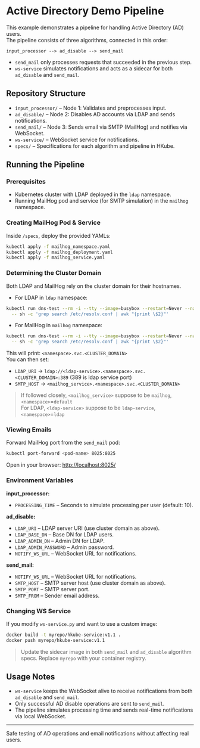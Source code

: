 # Active Directory Demo Pipeline

This example demonstrates a pipeline for handling Active Directory (AD) users.  
The pipeline consists of three algorithms, connected in this order:

```
input_processor --> ad_disable --> send_mail
```

* `send_mail` only processes requests that succeeded in the previous step.
* `ws-service` simulates notifications and acts as a sidecar for both `ad_disable` and `send_mail`.

## Repository Structure

* `input_processor/` – Node 1: Validates and preprocesses input.
* `ad_disable/` – Node 2: Disables AD accounts via LDAP and sends notifications.
* `send_mail/` – Node 3: Sends email via SMTP (MailHog) and notifies via WebSocket.
* `ws-service/` – WebSocket service for notifications.
* `specs/` – Specifications for each algorithm and pipeline in HKube.

## Running the Pipeline

### Prerequisites

* Kubernetes cluster with LDAP deployed in the `ldap` namespace.
* Running MailHog pod and service (for SMTP simulation) in the `mailhog` namespace.

### Creating MailHog Pod & Service

Inside `/specs`, deploy the provided YAMLs:

```bash
kubectl apply -f mailhog_namespace.yaml
kubectl apply -f mailhog_deployment.yaml
kubectl apply -f mailhog_service.yaml
```

### Determining the Cluster Domain

Both LDAP and MailHog rely on the cluster domain for their hostnames.

* For LDAP in `ldap` namespace:

```bash
kubectl run dns-test --rm -i --tty --image=busybox --restart=Never --namespace=ldap \
  -- sh -c 'grep search /etc/resolv.conf | awk "{print \$2}"'
```

* For MailHog in `mailhog` namespace:

```bash
kubectl run dns-test --rm -i --tty --image=busybox --restart=Never --namespace=mailhog \
  -- sh -c 'grep search /etc/resolv.conf | awk "{print \$2}"'
```
This will print: `<namespace>.svc.<CLUSTER_DOMAIN>`  
You can then set:

* `LDAP_URI` → `ldap://<ldap-service>.<namespace>.svc.<CLUSTER_DOMAIN>:389` (389 is ldap service port)
* `SMTP_HOST` → `<mailhog_service>.<namespace>.svc.<CLUSTER_DOMAIN>`

> If followed closely, `<mailhog_service>` suppose to be `mailhog`, `<namespace>`=`default`  
> For LDAP, `<ldap-service>` suppose to be `ldap-service`, `<namespace>`=`ldap`

### Viewing Emails

Forward MailHog port from the `send_mail` pod:

```bash
kubectl port-forward <pod-name> 8025:8025
```

Open in your browser: [http://localhost:8025/](http://localhost:8025/)

### Environment Variables

**input\_processor:**

* `PROCESSING_TIME` – Seconds to simulate processing per user (default: 10).

**ad\_disable:**

* `LDAP_URI` – LDAP server URI (use cluster domain as above).
* `LDAP_BASE_DN` – Base DN for LDAP users.
* `LDAP_ADMIN_DN` – Admin DN for LDAP.
* `LDAP_ADMIN_PASSWORD` – Admin password.
* `NOTIFY_WS_URL` – WebSocket URL for notifications.

**send\_mail:**

* `NOTIFY_WS_URL` – WebSocket URL for notifications.
* `SMTP_HOST` – SMTP server host (use cluster domain as above).
* `SMTP_PORT` – SMTP server port.
* `SMTP_FROM` – Sender email address.

### Changing WS Service

If you modify `ws-service.py` and want to use a custom image:

```bash
docker build -t myrepo/hkube-service:v1.1 .
docker push myrepo/hkube-service:v1.1
```

> Update the sidecar image in both `send_mail` and `ad_disable` algorithm specs.
> Replace `myrepo` with your container registry.

## Usage Notes

* `ws-service` keeps the WebSocket alive to receive notifications from both `ad_disable` and `send_mail`.
* Only successful AD disable operations are sent to `send_mail`.
* The pipeline simulates processing time and sends real-time notifications via local WebSocket.

---

Safe testing of AD operations and email notifications without affecting real users.
